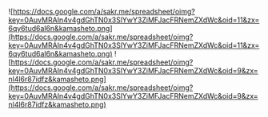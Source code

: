 ![https://docs.google.com/a/sakr.me/spreadsheet/oimg?key=0AuvMRAIn4v4gdGhTN0x3SlYwY3ZiMFJacFRNemZXdWc&oid=11&zx=6qy6tud6al6n&kamasheto.png](https://docs.google.com/a/sakr.me/spreadsheet/oimg?key=0AuvMRAIn4v4gdGhTN0x3SlYwY3ZiMFJacFRNemZXdWc&oid=11&zx=6qy6tud6al6n&kamasheto.png)
![https://docs.google.com/a/sakr.me/spreadsheet/oimg?key=0AuvMRAIn4v4gdGhTN0x3SlYwY3ZiMFJacFRNemZXdWc&oid=9&zx=nl4l6r87idfz&kamasheto.png](https://docs.google.com/a/sakr.me/spreadsheet/oimg?key=0AuvMRAIn4v4gdGhTN0x3SlYwY3ZiMFJacFRNemZXdWc&oid=9&zx=nl4l6r87idfz&kamasheto.png)